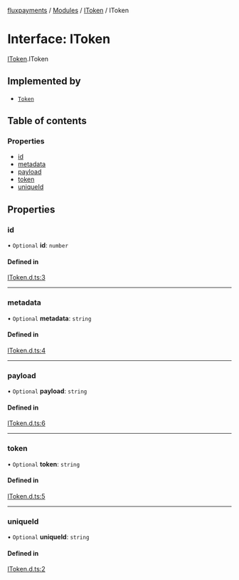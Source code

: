 [fluxpayments](../README.md) / [Modules](../modules.md) / [IToken](../modules/IToken.md) / IToken

# Interface: IToken

[IToken](../modules/IToken.md).IToken

## Implemented by

- [`Token`](../classes/Token.Token.md)

## Table of contents

### Properties

- [id](IToken.IToken.md#id)
- [metadata](IToken.IToken.md#metadata)
- [payload](IToken.IToken.md#payload)
- [token](IToken.IToken.md#token)
- [uniqueId](IToken.IToken.md#uniqueid)

## Properties

### id

• `Optional` **id**: `number`

#### Defined in

[IToken.d.ts:3](https://github.com/fluxpayments1/fluxpayments_api_ts/blob/d73564c3c3fda175c0715054087e792e64b94a1a/src/types/flux_types/IToken.d.ts#L3)

___

### metadata

• `Optional` **metadata**: `string`

#### Defined in

[IToken.d.ts:4](https://github.com/fluxpayments1/fluxpayments_api_ts/blob/d73564c3c3fda175c0715054087e792e64b94a1a/src/types/flux_types/IToken.d.ts#L4)

___

### payload

• `Optional` **payload**: `string`

#### Defined in

[IToken.d.ts:6](https://github.com/fluxpayments1/fluxpayments_api_ts/blob/d73564c3c3fda175c0715054087e792e64b94a1a/src/types/flux_types/IToken.d.ts#L6)

___

### token

• `Optional` **token**: `string`

#### Defined in

[IToken.d.ts:5](https://github.com/fluxpayments1/fluxpayments_api_ts/blob/d73564c3c3fda175c0715054087e792e64b94a1a/src/types/flux_types/IToken.d.ts#L5)

___

### uniqueId

• `Optional` **uniqueId**: `string`

#### Defined in

[IToken.d.ts:2](https://github.com/fluxpayments1/fluxpayments_api_ts/blob/d73564c3c3fda175c0715054087e792e64b94a1a/src/types/flux_types/IToken.d.ts#L2)
